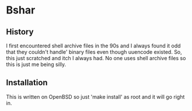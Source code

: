 # Bshar

## History

I first encountered shell archive files in the 90s and I always found it odd that they couldn't handle'
binary files even though uuencode existed.  So, this just scratched and itch I always had.  No one
uses shell archive files so this is just me being silly.

## Installation

This is written on OpenBSD so just 'make install' as root and it will go right in.

